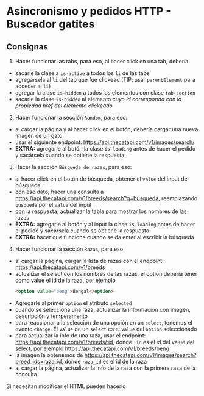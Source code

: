 # Asincronismo y pedidos HTTP - Buscador gatites

## Consignas

1. Hacer funcionar las tabs, para eso, al hacer click en una tab, debería:
  - sacarle la clase a `is-active` a todos los `li` de las tabs
  - agregarsela al `li` del tab que fue clickead (TIP: usar `parentElement` para acceder al `li`)
  - agregar la clase `is-hidden` a todos los elementos con clase `tab-section`
  - sacarle la clase `is-hidden` al elemento *cuyo id corresponda con la propiedad href del elemento clickeado*
  
2. Hacer funcionar la sección `Random`, para eso:
  - al cargar la página y al hacer click en el botón, debería cargar una nueva imagen de un gato
  - usar el siguiente endpoint: https://api.thecatapi.com/v1/images/search/
  - **EXTRA:** agregarle al botón la clase `is-loading` antes de hacer el pedido y sacársela cuando se obtiene la respuesta
  
3. Hacer la sección `Búsqueda de razas`, para eso:
  - al hacer click en el botón de búsqueda, obtener el `value` del input de búsqueda
  - con ese dato, hacer una consulta a https://api.thecatapi.com/v1/breeds/search?q=busqueda, reemplazando `busqueda` por el `value` del input
  - con la respuesta, actualizar la tabla para mostrar los nombres de las razas
  - **EXTRA:** agregarle al botón y al input la clase `is-loading` antes de hacer el pedido y sacársela cuando se obtiene la respuesta
  - **EXTRA:** hacer que funcione cuando se da enter al escribir la búsqueda  
  
4. Hacer funcionar la sección `Razas`, para eso
  - al cargar la página, cargar la lista de razas con el endpoint: https://api.thecatapi.com/v1/breeds
  - actualizar el select con los nombres de las razas, el option debería tener como value el id de la raza, por ejemplo
    ```html
    <option value="beng">Bengal</option>
    ```
  - Agregarle al primer `option` el atributo `selected`  
  - cuando se selecciona una raza, actualizar la información con imagen, descripción y temperamento
  - para reaccionar a la selección de una opción en un `select`, tenemos el evento `change`. El `value` de un `select` es el `value` del `option` seleccionado
  - para actualizar la info de una raza, usar el endpoint: https://api.thecatapi.com/v1/breeds/:id, donde `:id` es el id del value del select, por ejemplo https://api.thecatapi.com/v1/breeds/beng
  - la imagen la obtenemos de https://api.thecatapi.com/v1/images/search?breed_ids=raza_id, donde `raza_id` es el id de la raza
  - al cargar la página, actualizar la info de la raza con la primera raza de la consulta


Si necesitan modificar el HTML pueden hacerlo
